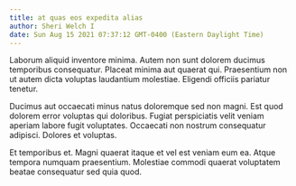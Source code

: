 ```yaml
---
title: at quas eos expedita alias
author: Sheri Welch I
date: Sun Aug 15 2021 07:37:12 GMT-0400 (Eastern Daylight Time)
---
```

Laborum aliquid inventore minima. Autem non sunt dolorem ducimus temporibus consequatur. Placeat minima aut quaerat qui. Praesentium non ut autem dicta voluptas laudantium molestiae. Eligendi officiis pariatur tenetur.

 Ducimus aut occaecati minus natus doloremque sed non magni. Est quod dolorem error voluptas qui doloribus. Fugiat perspiciatis velit veniam aperiam labore fugit voluptates. Occaecati non nostrum consequatur adipisci. Dolores et voluptas.

 Et temporibus et. Magni quaerat itaque et vel est veniam eum ea. Atque tempora numquam praesentium. Molestiae commodi quaerat voluptatem beatae consequatur sed quia quod.